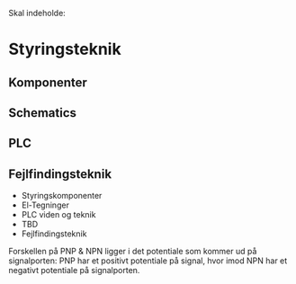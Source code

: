 Skal indeholde:

# Styringsteknik

## Komponenter

## Schematics

## PLC

## Fejlfindingsteknik
* Styringskomponenter
* El-Tegninger
* PLC viden og teknik
* TBD
* Fejlfindingsteknik

Forskellen på PNP & NPN ligger i det potentiale som kommer ud på signalporten: PNP har et positivt potentiale på signal, hvor imod NPN har et negativt potentiale på signalporten.